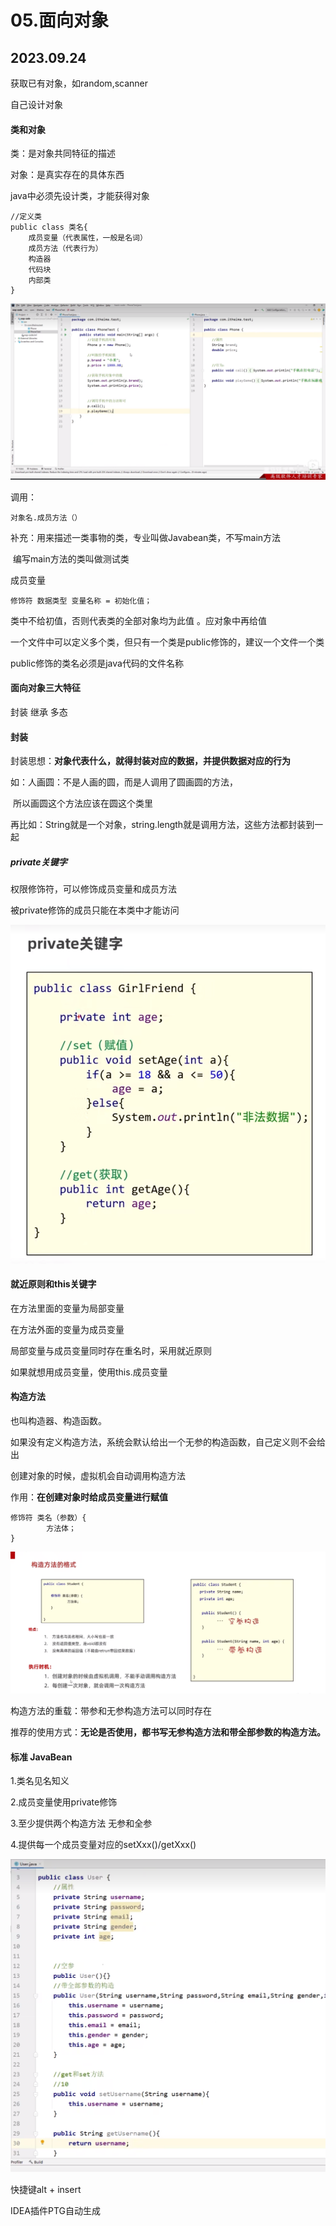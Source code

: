 # 05.面向对象

## 2023.09.24

获取已有对象，如random,scanner

自己设计对象

#### 类和对象

类：是对象共同特征的描述

对象：是真实存在的具体东西

java中必须先设计类，才能获得对象

```
//定义类
public class 类名{
	成员变量（代表属性，一般是名词）
	成员方法（代表行为）
	构造器
	代码块
	内部类
}
```

![image-20230924161213621](Images/image-20230924161213621.png)

调用：

```
对象名.成员方法（）
```

补充：用来描述一类事物的类，专业叫做Javabean类，不写main方法

​			编写main方法的类叫做测试类

成员变量

```
修饰符 数据类型 变量名称 = 初始化值；
```

类中不给初值，否则代表类的全部对象均为此值 。应对象中再给值



一个文件中可以定义多个类，但只有一个类是public修饰的，建议一个文件一个类

public修饰的类名必须是java代码的文件名称



#### 面向对象三大特征

封装 继承 多态

#### 封装

封装思想：**对象代表什么，就得封装对应的数据，并提供数据对应的行为**

如：人画圆：不是人画的圆，而是人调用了圆画圆的方法，

​		所以画圆这个方法应该在圆这个类里

再比如：String就是一个对象，string.length就是调用方法，这些方法都封装到一起

##### private关键字

权限修饰符，可以修饰成员变量和成员方法

被private修饰的成员只能在本类中才能访问

![image-20230924164814005](Images/image-20230924164814005.png)

#### 就近原则和this关键字

在方法里面的变量为局部变量

在方法外面的变量为成员变量

局部变量与成员变量同时存在重名时，采用就近原则

如果就想用成员变量，使用this.成员变量

#### 构造方法

也叫构造器、构造函数。

如果没有定义构造方法，系统会默认给出一个无参的构造函数，自己定义则不会给出

创建对象的时候，虚拟机会自动调用构造方法

作用：**在创建对象时给成员变量进行赋值**

```
修饰符 类名（参数）{
		方法体；
}
```

![image-20230924195440263](Images/image-20230924195440263.png)

构造方法的重载：带参和无参构造方法可以同时存在

推荐的使用方式：**无论是否使用，都书写无参构造方法和带全部参数的构造方法。**

#### 标准 JavaBean

1.类名见名知义

2.成员变量使用private修饰

3.至少提供两个构造方法 无参和全参

4.提供每一个成员变量对应的setXxx()/getXxx()

![image-20230924203103830](Images/image-20230924203103830.png)

快捷键alt + insert

IDEA插件PTG自动生成